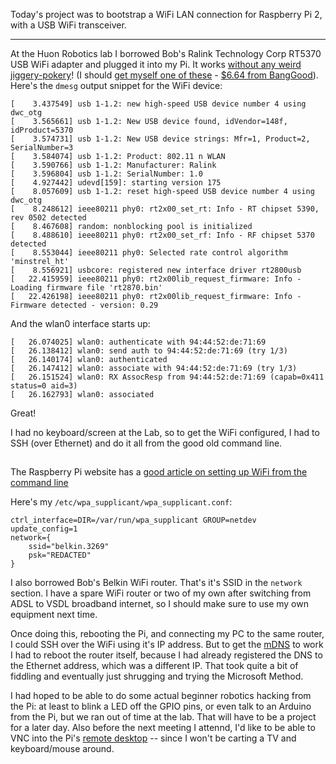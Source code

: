 <!-- 
.. title: Raspberry Pi WiFi
.. slug: raspi-wifi
.. date: 2017-06-17 11:43:46 UTC+10:00
.. tags: RaspberryPi, WiFi
.. category: 
.. link: 
.. description: Bootstrapping a WiFi LAN connection for Raspberry Pi 2, with a USB WiFi transceiver
.. type: text
-->

Today's project was to bootstrap a WiFi LAN connection for Raspberry Pi 2, with a USB WiFi transceiver.

<!--TEASER_END-->
----

At the Huon Robotics lab I borrowed Bob's Ralink Technology Corp RT5370 USB WiFi adapter and plugged it into my Pi.  It works [without any weird jiggery-pokery](https://www.modmypi.com/blog/how-to-set-up-the-ralink-rt5370-wifi-dongle-on-raspian)! (I should [get myself one of these](https://www.modmypi.com/raspberry-pi/accessories/wifi-dongles/wifi-dongle-nano-usb/) - [$6.64 from BangGood](https://www.banggood.com/Wholesale-New-Mini-150Mbps-USB-WiFi-Wireless-Adapter-150M-Network-LAN-Card-802_11-ngb-p-39274.html?rmmds=detail-left-hotproducts)).  Here's the `dmesg` output snippet for the WiFi device:

```
[    3.437549] usb 1-1.2: new high-speed USB device number 4 using dwc_otg
[    3.565661] usb 1-1.2: New USB device found, idVendor=148f, idProduct=5370
[    3.574731] usb 1-1.2: New USB device strings: Mfr=1, Product=2, SerialNumber=3
[    3.584074] usb 1-1.2: Product: 802.11 n WLAN
[    3.590766] usb 1-1.2: Manufacturer: Ralink
[    3.596804] usb 1-1.2: SerialNumber: 1.0
[    4.927442] udevd[159]: starting version 175
[    8.057609] usb 1-1.2: reset high-speed USB device number 4 using dwc_otg
[    8.248612] ieee80211 phy0: rt2x00_set_rt: Info - RT chipset 5390, rev 0502 detected
[    8.467608] random: nonblocking pool is initialized
[    8.488610] ieee80211 phy0: rt2x00_set_rf: Info - RF chipset 5370 detected
[    8.553044] ieee80211 phy0: Selected rate control algorithm 'minstrel_ht'
[    8.556921] usbcore: registered new interface driver rt2800usb
[   22.415959] ieee80211 phy0: rt2x00lib_request_firmware: Info - Loading firmware file 'rt2870.bin'
[   22.426198] ieee80211 phy0: rt2x00lib_request_firmware: Info - Firmware detected - version: 0.29
```

And the wlan0 interface starts up:

```
[   26.074025] wlan0: authenticate with 94:44:52:de:71:69
[   26.138412] wlan0: send auth to 94:44:52:de:71:69 (try 1/3)
[   26.140174] wlan0: authenticated
[   26.147412] wlan0: associate with 94:44:52:de:71:69 (try 1/3)
[   26.151524] wlan0: RX AssocResp from 94:44:52:de:71:69 (capab=0x411 status=0 aid=3)
[   26.162793] wlan0: associated
```

Great!

I had no keyboard/screen at the Lab, so to get the WiFi configured, I had to SSH (over Ethernet) and do it all from the good old command line. 

## 
The Raspberry Pi website has a [good article on setting up WiFi from the command line](https://www.raspberrypi.org/documentation/configuration/wireless/wireless-cli.md)

Here's my `/etc/wpa_supplicant/wpa_supplicant.conf`:


```
ctrl_interface=DIR=/var/run/wpa_supplicant GROUP=netdev
update_config=1
network={
    ssid="belkin.3269"
    psk="REDACTED"
}
```

I also borrowed Bob's Belkin WiFi router.  That's it's SSID in the `network` section. I have a spare WiFi router or two of my own after switching from ADSL to VSDL broadband internet, so I should make sure to use my own equipment next time. 

Once doing this, rebooting the Pi, and connecting my PC to the same router, I could SSH over the WiFi using it's IP address. But to get the [mDNS](bonjour-raspi.html) to work I had to reboot the router itself, because I had already registered the DNS to the Ethernet address, which was a different IP.  That took quite a bit of fiddling and eventually just shrugging and trying the Microsoft Method.

I had hoped to be able to do some actual beginner robotics hacking from the Pi: at least to blink a LED off the GPIO pins, or even talk to an Arduino from the Pi, but we ran out of time at the lab. That will have to be a project for a later day. Also before the next meeting I attennd, I'd like  to be able to VNC into the Pi's [remote desktop](http://www.raspberrypiblog.com/2012/10/how-to-setup-remote-desktop-from.html) -- since I won't be carting a TV and keyboard/mouse around.
